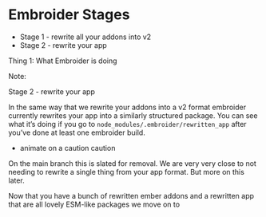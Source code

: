 # Embroider Stages



- Stage 1 - rewrite all your addons into v2 
- Stage 2 - rewrite your app 


Thing 1: What Embroider is doing
<!-- .element style="position: absolute; bottom: -100px; left: 0; font-size: 60%; color: grey;" -->

Note:

Stage 2 - rewrite your app

In the same way that we rewrite your addons into a v2 format embroider currently rewrites your app into a similarly structured package. You can see what it’s doing if you go to `node_modules/.embroider/rewritten_app` after you’ve done at least one embroider build. 

- animate on a caution caution 

On the main branch this is slated for removal. We are very very close to not needing to rewrite a single thing from your app format. But more on this later.

Now that you have a bunch of rewritten ember addons and a rewritten app that are all lovely ESM-like packages we move on to 